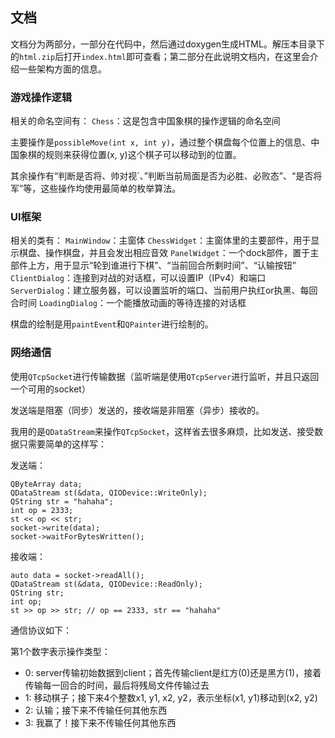 ## 文档

文档分为两部分，一部分在代码中，然后通过doxygen生成HTML。解压本目录下的`html.zip`后打开`index.html`即可查看；第二部分在此说明文档内，在这里会介绍一些架构方面的信息。

### 游戏操作逻辑

相关的命名空间有：
`Chess`：这是包含中国象棋的操作逻辑的命名空间

主要操作是`possibleMove(int x, int y)`，通过整个棋盘每个位置上的信息、中国象棋的规则来获得位置(x, y)这个棋子可以移动到的位置。

其余操作有“判断是否将、帅对视`、”判断当前局面是否为必胜、必败态”、“是否将军”等，这些操作均使用最简单的枚举算法。

### UI框架

相关的类有：
`MainWindow`：主窗体
`ChessWidget`：主窗体里的主要部件，用于显示棋盘、操作棋盘，并且会发出相应音效
`PanelWidget`：一个dock部件，置于主部件上方，用于显示“轮到谁进行下棋”、“当前回合所剩时间”、“认输按钮”
`ClientDialog`：连接到对战的对话框，可以设置IP（IPv4）和端口
`ServerDialog`：建立服务器，可以设置监听的端口、当前用户执红or执黑、每回合时间
`LoadingDialog`：一个能播放动画的等待连接的对话框

棋盘的绘制是用`paintEvent`和`QPainter`进行绘制的。

### 网络通信

使用`QTcpSocket`进行传输数据（监听端是使用`QTcpServer`进行监听，并且只返回一个可用的socket）

发送端是阻塞（同步）发送的，接收端是非阻塞（异步）接收的。

我用的是`QDataStream`来操作`QTcpSocket`，这样省去很多麻烦，比如发送、接受数据只需要简单的这样写：

发送端：
```
QByteArray data;
QDataStream st(&data, QIODevice::WriteOnly);
QString str = "hahaha";
int op = 2333;
st << op << str;
socket->write(data);
socket->waitForBytesWritten();
```

接收端：
```
auto data = socket->readAll();
QDataStream st(&data, QIODevice::ReadOnly);
QString str;
int op;
st >> op >> str; // op == 2333, str == "hahaha"
```

通信协议如下：

第1个数字表示操作类型：
  * 0: server传输初始数据到client；首先传输client是红方(0)还是黑方(1)，接着传输每一回合的时间，最后将残局文件传输过去
  * 1: 移动棋子；接下来4个整数x1, y1, x2, y2，表示坐标(x1, y1)移动到(x2, y2)
  * 2: 认输；接下来不传输任何其他东西
  * 3: 我赢了！接下来不传输任何其他东西